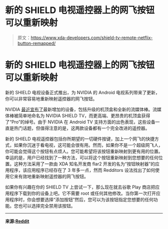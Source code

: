 # 新的 SHIELD 电视遥控器上的网飞按钮可以重新映射

> 原文：<https://www.xda-developers.com/shield-tv-remote-netflix-button-remapped/>

# 新的 SHIELD 电视遥控器上的网飞按钮可以重新映射

新的 SHIELD 电视设备正式推出，为 NVIDIA 的 Android 电视系列带来了更新，你可以非常容易地重新映射遥控器的网飞按钮。

NVIDIA [最近宣布了](https://www.xda-developers.com/nvidia-shield-tv-pro-shield-tv-stick-announced/)最新增加的设备，包括升级的机顶盒和全新的流媒体棒。流媒体棒被简单地命名为 NVIDIA SHIELD TV，而更高端、更昂贵的机顶盒获得了“Pro”的绰号。由于 NVIDIA 在 Android TV 支持方面的出色表现，这些设备一直是热门话题，但值得注意的是，这两款设备都有一个完全改进的遥控器。

新的 SHIELD 电视遥控器包括你所期望的一切硬件按键，加上一个网飞的快捷方式，如果你沉迷于看电视，这可能会很有用。然而，如果你不是一个超级网飞人，你可能会觉得这个按钮有点烦人。您可能希望将该按钮重新映射到更有用的位置。幸运的是，用户已经找到了一种方法，可以将这个按钮重新映射到您想要的任何位置。这种方法采用了一款由 XDA 知名开发商 flar2 开发的名为“按钮映射器”的应用程序，该应用程序已经存在了 3 年多一点，然而 Redditors 设法找出了如何使用它来有效地重新映射遥控器的网飞按钮。

如果你有兴趣在你的 SHIELD TV 上尝试一下，那么现在就去谷歌 Play 商店把应用程序下载到你的设备上吧。它不需要 root 或任何其他修改。当你第一次打开应用程序时，你会想要选择“添加按钮”然后，您可以为该按钮指定您想要的任何功能。您也可以选择完全禁用该按钮。

* * *

**来源:[Reddit](https://www.reddit.com/r/AndroidTV/comments/dok1p4/confirmed_remapping_netflix_button_on_new_remote/)**